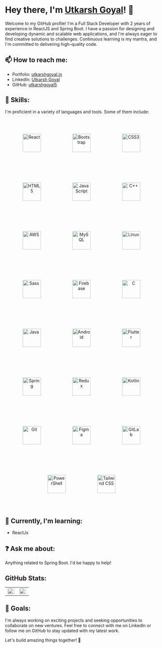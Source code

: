 # Hey there, I'm <a href="https://utkarshgoyal.in" target="_blank">Utkarsh Goyal</a>! 👋

Welcome to my GitHub profile! I'm a Full Stack Developer with 2 years of experience in ReactJS and Spring Boot. I have a passion for designing and developing dynamic and scalable web applications, and I'm always eager to find creative solutions to challenges. Continuous learning is my mantra, and I'm committed to delivering high-quality code.

## 📫 How to reach me:

- Portfolio: <a href="https://utkarshgoyal.in" target="_blank">utkarshgoyal.in</a>
- LinkedIn: <a href="https://linkedin.com/in/utkarsh-goyal-2b3613168/" target="_blank">Utkarsh Goyal</a>
- GitHub: <a href="https://github.com/utkarshgoyal5" target="_blank">utkarshgoyal5</a>


## 💼 Skills:

I'm proficient in a variety of languages and tools. Some of them include:

<div align="center">  
  <img style="margin: 50px" src="https://profilinator.rishav.dev/skills-assets/react-original-wordmark.svg" alt="React" height="60" />
  <img style="margin: 50px" src="https://profilinator.rishav.dev/skills-assets/bootstrap-plain.svg" alt="Bootstrap" height="60" />
  <img style="margin: 50px" src="https://profilinator.rishav.dev/skills-assets/css3-original-wordmark.svg" alt="CSS3" height="60" />
  <img style="margin: 50px" src="https://profilinator.rishav.dev/skills-assets/html5-original-wordmark.svg" alt="HTML5" height="60" />
  <img style="margin: 50px" src="https://profilinator.rishav.dev/skills-assets/javascript-original.svg" alt="JavaScript" height="60" />
  <img style="margin: 50px" src="https://profilinator.rishav.dev/skills-assets/cplusplus-original.svg" alt="C++" height="60" />
  <img style="margin: 50px" src="https://profilinator.rishav.dev/skills-assets/amazonwebservices-original-wordmark.svg" alt="AWS" height="60" />
  <img style="margin: 50px" src="https://profilinator.rishav.dev/skills-assets/mysql-original-wordmark.svg" alt="MySQL" height="60" />
  <img style="margin: 50px" src="https://profilinator.rishav.dev/skills-assets/linux-original.svg" alt="Linux" height="60" />
  <img style="margin: 50px" src="https://profilinator.rishav.dev/skills-assets/sass-original.svg" alt="Sass" height="60" />
  <img style="margin: 50px" src="https://profilinator.rishav.dev/skills-assets/firebase.png" alt="Firebase" height="60" />
  <img style="margin: 50px" src="https://profilinator.rishav.dev/skills-assets/c-original.svg" alt="C" height="60" />
  <img style="margin: 50px" src="https://profilinator.rishav.dev/skills-assets/java-original-wordmark.svg" alt="Java" height="60" />
  <img style="margin: 50px" src="https://profilinator.rishav.dev/skills-assets/android-original-wordmark.svg" alt="Android" height="60" />
  <img style="margin: 50px" src="https://profilinator.rishav.dev/skills-assets/flutterio-icon.svg" alt="Flutter" height="60" />
  <img style="margin: 50px" src="https://profilinator.rishav.dev/skills-assets/springio-icon.svg" alt="Spring" height="60" />
  <img style="margin: 50px" src="https://profilinator.rishav.dev/skills-assets/redux-original.svg" alt="Redux" height="60" />
  <img style="margin: 50px" src="https://profilinator.rishav.dev/skills-assets/kotlinlang-icon.svg" alt="Kotlin" height="60" />
  <img style="margin: 50px" src="https://profilinator.rishav.dev/skills-assets/git-scm-icon.svg" alt="Git" height="60" />
  <img style="margin: 50px" src="https://profilinator.rishav.dev/skills-assets/figma-icon.svg" alt="Figma" height="60" />
  <img style="margin: 50px" src="https://profilinator.rishav.dev/skills-assets/gitlab.svg" alt="GitLab" height="60" />
  <img style="margin: 50px" src="https://profilinator.rishav.dev/skills-assets/powershell.png" alt="PowerShell" height="60" />
  <img style="margin: 50px" src="https://profilinator.rishav.dev/skills-assets/tailwindcss.svg" alt="Tailwind CSS" height="60" />
</div>

## 🌱 Currently, I'm learning:

- ReactJs

## ❓ Ask me about:

Anything related to Spring Boot. I'd be happy to help!

## GitHub Stats:

<table>
  <tr>
    <td valign="top" width="50%">
      <img src="https://github-readme-stats.vercel.app/api?username=utkarshgoyal5&show_icons=true&count_private=true&hide_border=true" align="left" style="width: 100%" />
    </td>
    <td valign="top" width="50%">
      <img src="https://github-readme-stats.vercel.app/api/top-langs/?username=utkarshgoyal5&hide_border=true&layout=compact" align="left" style="width: 100%" />
    </td>
  </tr>
</table>

## 🎯 Goals:

I'm always working on exciting projects and seeking opportunities to collaborate on new ventures. Feel free to connect with me on LinkedIn or follow me on GitHub to stay updated with my latest work.

Let's build amazing things together! 🚀
